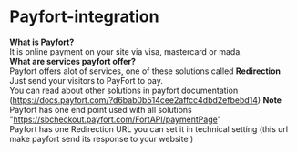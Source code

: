 # Payfort-integration
**What is Payfort?**\
It is online payment on your site via visa, mastercard or mada.\
**What are services payfort offer?**\
Payfort offers alot of services, one of these solutions called **Redirection** Just send your visitors to PayFort to pay.\
You can read about other solutions in payfort documentation (https://docs.payfort.com/?d6bab0b514cee2affcc4dbd2efbebd14)
**Note**\
Payfort has one end point used with all solutions "https://sbcheckout.payfort.com/FortAPI/paymentPage" \
Payfort has one Redirection URL you can set it in technical setting (this url make payfort send its response to your website )


